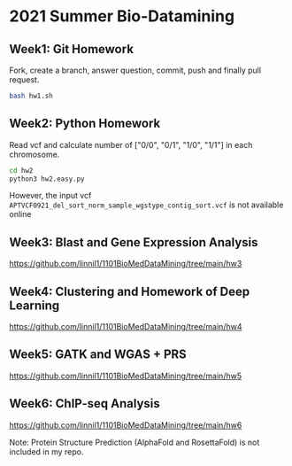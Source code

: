 # 2021 Summer Bio-Datamining

## Week1: Git Homework

Fork, create a branch, answer question, commit, push and finally pull request.

``` bash
bash hw1.sh
```

## Week2: Python Homework

Read vcf and calculate number of ["0/0", "0/1", "1/0", "1/1"] in each chromosome.

``` bash
cd hw2
python3 hw2.easy.py
```

However, the input vcf `APTVCF0921_del_sort_norm_sample_wgstype_contig_sort.vcf`
is not available online

## Week3: Blast and Gene Expression Analysis

https://github.com/linnil1/1101BioMedDataMining/tree/main/hw3

## Week4: Clustering and Homework of Deep Learning

https://github.com/linnil1/1101BioMedDataMining/tree/main/hw4

## Week5: GATK and WGAS + PRS

https://github.com/linnil1/1101BioMedDataMining/tree/main/hw5

## Week6: ChIP-seq Analysis

https://github.com/linnil1/1101BioMedDataMining/tree/main/hw6

Note: Protein Structure Prediction (AlphaFold and RosettaFold) is not included in my repo.
